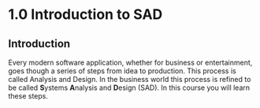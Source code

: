 # 1.0 Introduction to SAD

## Introduction
Every modern software application, whether for business or entertainment, goes though a series of steps from idea to production. This process is called Analysis and Design. In the business world this process is refined to be called **S**ystems **A**nalysis and **D**esign (SAD). In this course you will learn these steps.